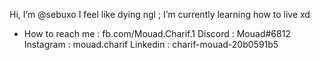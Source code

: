 Hi, I’m @sebuxo
I feel like dying ngl ; I’m currently learning how to live xd 

- How to reach me :
fb.com/Mouad.Charif.1
Discord : Mouad#6812
Instagram : mouad.charif
Linkedin : charif-mouad-20b0591b5
